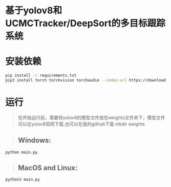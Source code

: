 # 基于yolov8和UCMCTracker/DeepSort的多目标跟踪系统
# 
# 安装依赖
```bash
pip install -r requirements.txt
pip3 install torch torchvision torchaudio --index-url https://download.pytorch.org/whl/cu121
```
# 运行
> 在开始运行前，需要将yolov8的模型文件放在weights文件夹下，模型文件可以在yolov8官网下载,也可以在我的github下载
> mkdir weights

> ## **Windows**:
```console
python main.py
```
> ## **MacOS and Linux**:
```console
python3 main.py
```




